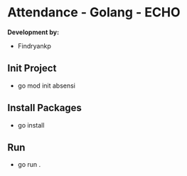 # Attendance - Golang - ECHO

**Development by:** 
- Findryankp

## Init Project
- go mod init absensi

## Install Packages
- go install

## Run
- go run .